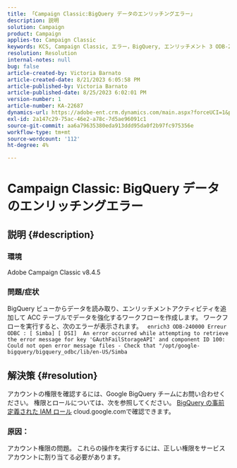 ```yaml
---
title: 「Campaign Classic:BigQuery データのエンリッチングエラー」
description: 説明
solution: Campaign
product: Campaign
applies-to: Campaign Classic
keywords: KCS, Campaign Classic, エラー，BigQuery, エンリッチメント 3 ODB-240000 エラー ODBC
resolution: Resolution
internal-notes: null
bug: false
article-created-by: Victoria Barnato
article-created-date: 8/21/2023 6:05:58 PM
article-published-by: Victoria Barnato
article-published-date: 8/25/2023 6:02:01 PM
version-number: 1
article-number: KA-22687
dynamics-url: https://adobe-ent.crm.dynamics.com/main.aspx?forceUCI=1&pagetype=entityrecord&etn=knowledgearticle&id=7d771c5f-4d40-ee11-bdf3-6045bd0065b6
exl-id: 2a147c29-75ac-46e2-a78c-7d5ae96091c1
source-git-commit: aa6a79635380eda913ddd95da0f2b97fc975356e
workflow-type: tm+mt
source-wordcount: '112'
ht-degree: 4%

---
```


# Campaign Classic: BigQuery データのエンリッチングエラー

## 説明 {#description}


### 環境

Adobe Campaign Classic v8.4.5



### 問題/症状

BigQuery ビューからデータを読み取り、エンリッチメントアクティビティを追加して ACC テーブルでデータを強化するワークフローを作成します。 ワークフローを実行すると、次のエラーが表示されます。  
`enrich3 ODB-240000 Erreur ODBC : [ Simba] [ DSI]  An error occurred while attempting to retrieve the error message for key 'GAuthFailStorageAPI' and component ID 100: Could not open error message files - Check that "/opt/google-bigquery/bigquery_odbc/lib/en-US/Simba`


## 解決策 {#resolution}


アカウントの権限を確認するには、Google BigQuery チームにお問い合わせください。 権限とロールについては、次を参照してください。 [BigQuery の事前定義された IAM ロール](https://cloud.google.com/bigquery/docs/access-control#bigquery) cloud.google.comで確認できます。

### <b>原因</b>：

アカウント権限の問題。 これらの操作を実行するには、正しい権限をサービスアカウントに割り当てる必要があります。

